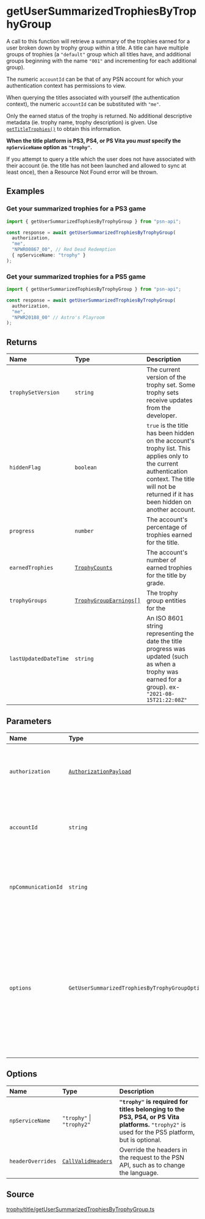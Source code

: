 # getUserSummarizedTrophiesByTrophyGroup

A call to this function will retrieve a summary of the trophies earned for a user broken down by trophy group within a title. A title can have multiple groups of trophies (a `"default"` group which all titles have, and additional groups beginning with the name `"001"` and incrementing for each additional group).

The numeric `accountId` can be that of any PSN account for which your authentication context has permissions to view.

When querying the titles associated with yourself (the authentication context), the numeric `accountId` can be substituted with `"me"`.

Only the earned status of the trophy is returned. No additional descriptive metadata (ie. trophy name, trophy description) is given. Use [`getTitleTrophies()`](../title/getTitleTrophies) to obtain this information.

**When the title platform is PS3, PS4, or PS Vita you _must_ specify the `npServiceName` option as `"trophy"`.**

If you attempt to query a title which the user does not have associated with their account (ie. the title has not been launched and allowed to sync at least once), then a Resource Not Found error will be thrown.

## Examples

### Get your summarized trophies for a PS3 game

```ts
import { getUserSummarizedTophiesByTrophyGroup } from "psn-api";

const response = await getUserSummarizedTrophiesByTrophyGroup(
  authorization,
  "me",
  "NPWR00867_00", // Red Dead Redemption
  { npServiceName: "trophy" }
);
```

### Get your summarized trophies for a PS5 game

```ts
import { getUserSummarizedTophiesByTrophyGroup } from "psn-api";

const response = await getUserSummarizedTrophiesByTrophyGroup(
  authorization,
  "me",
  "NPWR20188_00" // Astro's Playroom
);
```

## Returns

| Name                  | Type                                                               | Description                                                                                                                                                                                         |
| :-------------------- | :----------------------------------------------------------------- | :-------------------------------------------------------------------------------------------------------------------------------------------------------------------------------------------------- |
| `trophySetVersion`    | `string`                                                           | The current version of the trophy set. Some trophy sets receive updates from the developer.                                                                                                         |
| `hiddenFlag`          | `boolean`                                                          | `true` is the title has been hidden on the account's trophy list. This applies only to the current authentication context. The title will not be returned if it has been hidden on another account. |
| `progress`            | `number`                                                           | The account's percentage of trophies earned for the title.                                                                                                                                          |
| `earnedTrophies`      | [`TrophyCounts`](../../data-models/trophy-counts)                  | The account's number of earned trophies for the title by grade.                                                                                                                                     |
| `trophyGroups`        | [`TrophyGroupEarnings[]`](../../data-models/trophy-group-earnings) | The trophy group entities for the                                                                                                                                                                   |
| `lastUpdatedDateTime` | `string`                                                           | An ISO 8601 string representing the date the title progress was updated (such as when a trophy was earned for a group). ex- `"2021-08-15T21:22:08Z"`                                                |

## Parameters

| Name                | Type                                                              | Description                                                                                                                                                                                        |
| :------------------ | :---------------------------------------------------------------- | :------------------------------------------------------------------------------------------------------------------------------------------------------------------------------------------------- |
| `authorization`     | [`AuthorizationPayload`](../../data-models/authorization-payload) | An object that must contain an `accessToken`. See [this page](../../../authentication/authenticating-manually) for how to get one.                                                                 |
| `accountId`         | `string`                                                          | The account whose trophy list is being retrieved. Use `"me"` for the authenticating account.                                                                                                       |
| `npCommunicationId` | `string`                                                          | The unique ID of the game title you wish to retrieve the summarized user trophy group earnings for.                                                                                                |
| `options`           | `GetUserSummarizedTrophiesByTrophyGroupOptions`                   | Most often used to specify an `npServiceName` if you're retrieving entities belonging to a non-PS5 title. Can also be used for pagination and/or localization options (see Options section below). |

## Options

| Name              | Type                                                       | Description                                                                                                                                       |
| :---------------- | :--------------------------------------------------------- | :------------------------------------------------------------------------------------------------------------------------------------------------ |
| `npServiceName`   | `"trophy"` \| `"trophy2"`                                  | **`"trophy"` is required for titles belonging to the PS3, PS4, or PS Vita platforms.** `"trophy2"` is used for the PS5 platform, but is optional. |
| `headerOverrides` | [`CallValidHeaders`](../../data-models/call-valid-headers) | Override the headers in the request to the PSN API, such as to change the language.                                                               |

## Source

[trophy/title/getUserSummarizedTrophiesByTrophyGroup.ts](https://github.com/achievements-app/psn-api/blob/main/src/trophy/title/getUserSummarizedTrophiesByTrophyGroup.ts)
